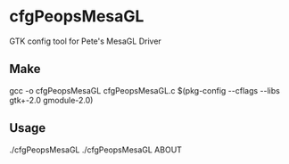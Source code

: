 cfgPeopsMesaGL
==============

GTK config tool for Pete's MesaGL Driver

Make
----

gcc -o cfgPeopsMesaGL cfgPeopsMesaGL.c $(pkg-config --cflags --libs gtk+-2.0 gmodule-2.0)

Usage
-----

./cfgPeopsMesaGL
./cfgPeopsMesaGL ABOUT
